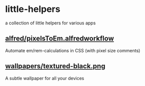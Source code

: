 # little-helpers
a collection of little helpers for various apps

## [alfred/pixelsToEm.alfredworkflow](/alfred/)
Automate em/rem-calculations in CSS (with pixel size comments)

## [wallpapers/textured-black.png](/wallpapers/)
A subtle wallpaper for all your devices
